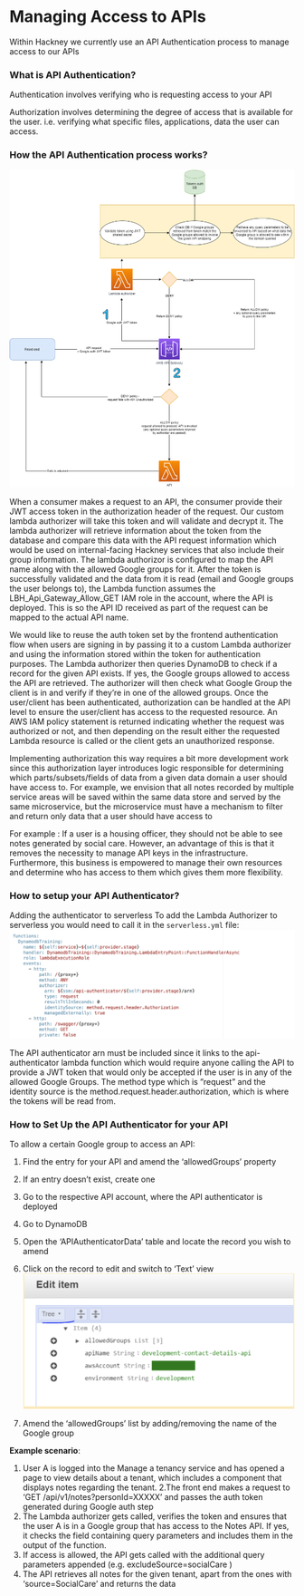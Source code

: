 # Managing Access to APIs

Within Hackney we currently use an API Authentication process to manage access to our APIs

### What is API Authentication?
Authentication involves verifying who is requesting access to your API

Authorization involves determining the degree of access that is available for the user. i.e. verifying what specific files, applications, data the user can access.

### How the API Authentication process works?

![alt_text](../doc-images/apiflow.png "image_tooltip")


When a consumer makes a request to an API, the consumer provide their JWT access token in the authorization header of the request. Our custom lambda authorizer will take this token and will validate and decrypt it. The lambda authorizer will retrieve information about the token from the database and compare this data with the API request information which would be used on internal-facing Hackney services that also include their group information. The lambda authorizor is configured to map the API name along with the allowed Google groups for it. After the token is successfully validated and the data from it is read (email and Google groups the user belongs to), the Lambda function assumes the LBH_Api_Gateway_Allow_GET IAM role in the account, where the API is deployed. This is so the API ID received as part of the request can be mapped to the actual API name.

We would like to reuse the auth token set by the frontend authentication flow when users are signing in by passing it to a custom Lambda authorizer and using the information stored within the token for authentication purposes. The Lambda authorizer then queries DynamoDB to check if a record for the given API exists. If yes, the Google groups allowed to access the API are retrieved. The authorizer will then check what Google Group the client is in and verify if they’re in one of the allowed groups. Once the user/client has been authenticated, authorization can be handled at the API level to ensure the user/client has access to the requested resource. An AWS IAM policy statement is returned indicating whether the request was authorized or not, and then depending on the result either the requested Lambda resource is called or the client gets an unauthorized response.

Implementing authorization this way requires a bit more development work since this authorization layer introduces logic responsible for determining which parts/subsets/fields of data from a given data domain a user should have access to. For example, we envision that all notes recorded by multiple service areas will be saved within the same data store and served by the same microservice, but the microservice must have a mechanism to filter and return only data that a user should have access to

For example : If a user is a housing officer, they should not be able to see notes generated by social care. However, an advantage of this is that it removes the necessity to manage API keys in the infrastructure. Furthermore, this business is empowered to manage their own resources and determine who has access to them which gives them more flexibility.

### How to setup your API Authenticator?

Adding the authenticator to serverless
To add the Lambda Authorizer to serverless you would need to call it in the ```serverless.yml``` file:
![alt_text](../doc-images/AuthenticatorServerless.png "image_tooltip")


The API authenticator arn must be included since it links to the api-authenticator lambda function which would require anyone calling the API to provide a JWT token that would only be accepted if the user is in any of the allowed Google Groups. The method type which is ”request” and the identity source is the method.request.header.authorization, which is where the tokens will be read from.


### How to Set Up the API Authenticator for your API
To allow a certain Google group to access an API:

1. Find the entry for your API and amend the ‘allowedGroups’ property
2. If an entry doesn’t exist, create one
3. Go to the respective API account, where the API authenticator is deployed
4. Go to DynamoDB
5. Open the ‘APIAuthenticatorData’ table and locate the record you wish to amend
6. Click on the record to edit and switch to ‘Text’ view
![alt_text](../doc-images/SetupAuthenticator.png "image_tooltip")

7. Amend the ‘allowedGroups’ list by adding/removing the name of the Google group

**Example scenario**:
1. User A is logged into the Manage a tenancy service and has opened a page to view details about a tenant, which includes a component that displays notes regarding the tenant.
2.The front end makes a request to ‘GET /api/v1/notes?personId=XXXXX’ and passes the auth token generated during Google auth step
3. The Lambda authorizer gets called, verifies the token and ensures that the user A is in a Google group that has access to the Notes API. If yes, it checks the field containing query parameters and includes them in the output of the function.
4. If access is allowed, the API gets called with the additional query parameters appended (e.g. excludeSource=socialCare )
5. The API retrieves all notes for the given tenant, apart from the ones with ‘source=SocialCare’ and returns the data
